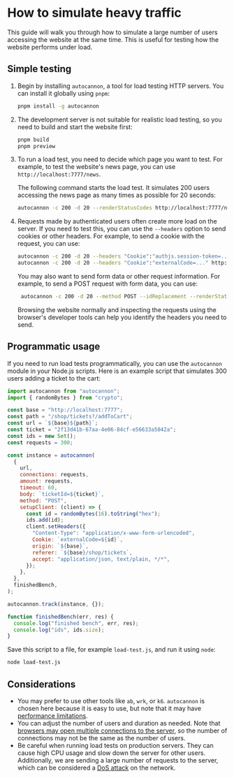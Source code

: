 # How to simulate heavy traffic

This guide will walk you through how to simulate a large number of users accessing the website at the same time. This is useful for testing how the website performs under load.

## Simple testing

1. Begin by installing `autocannon`, a tool for load testing HTTP servers. You can install it globally using `pnpm`:

   ```bash
   pnpm install -g autocannon
   ```

2. The development server is not suitable for realistic load testing, so you need to build and start the website first:

   ```bash
   pnpm build
   pnpm preview
   ```

3. To run a load test, you need to decide which page you want to test. For example, to test the website's news page, you can use `http://localhost:7777/news`.

   The following command starts the load test. It simulates 200 users accessing the news page as many times as possible for 20 seconds:

   ```bash
   autocannon -c 200 -d 20 --renderStatusCodes http://localhost:7777/news
   ```

4. Requests made by authenticated users often create more load on the server. If you need to test this, you can use the `--headers` option to send cookies or other headers. For example, to send a cookie with the request, you can use:

   ```bash
   autocannon -c 200 -d 20 --headers "Cookie":"authjs.session-token=..." http://localhost:7777/news
   autocannon -c 200 -d 20 --headers "Cookie":"externalCode=..." http://localhost:7777/news
   ```

   You may also want to send form data or other request information. For example, to send a POST request with form data, you can use:

   ```bash
    autocannon -c 200 -d 20 --method POST --idReplacement --renderStatusCodes --body "ticketId=f47cdd7b-e347-4d28-a0d1-e0babcc650f3" --headers "Cookie":"externalCode=[<id>]" --headers "Content-Type":"application/x-www-form-urlencoded" http://localhost:7777/shop/tickets?/addToCart
   ```

   Browsing the website normally and inspecting the requests using the browser's developer tools can help you identify the headers you need to send.

## Programmatic usage

If you need to run load tests programmatically, you can use the `autocannon` module in your Node.js scripts. Here is an example script that simulates 300 users adding a ticket to the cart:

```js
import autocannon from "autocannon";
import { randomBytes } from "crypto";

const base = "http://localhost:7777";
const path = "/shop/tickets?/addToCart";
const url = `${base}${path}`;
const ticket = "2f13d41b-67aa-4e06-84cf-e56633a5042a";
const ids = new Set();
const requests = 300;

const instance = autocannon(
  {
    url,
    connections: requests,
    amount: requests,
    timeout: 60,
    body: `ticketId=${ticket}`,
    method: "POST",
    setupClient: (client) => {
      const id = randomBytes(16).toString("hex");
      ids.add(id);
      client.setHeaders({
        "Content-Type": "application/x-www-form-urlencoded",
        Cookie: `externalCode=${id}`,
        origin: `${base}`,
        referer: `${base}/shop/tickets`,
        accept: "application/json, text/plain, */*",
      });
    },
  },
  finishedBench,
);

autocannon.track(instance, {});

function finishedBench(err, res) {
  console.log("finished bench", err, res);
  console.log("ids", ids.size);
}
```

Save this script to a file, for example `load-test.js`, and run it using `node`:

```bash
node load-test.js
```

## Considerations

- You may prefer to use other tools like `ab`, `wrk`, or `k6`. `autocannon` is chosen here because it is easy to use, but note that it may have [performance limitations](https://github.com/mcollina/autocannon#limitations).
- You can adjust the number of users and duration as needed. Note that [browsers may open multiple connections to the server](https://stackoverflow.com/a/985704), so the number of connections may not be the same as the number of users.
- Be careful when running load tests on production servers. They can cause high CPU usage and slow down the server for other users. Additionally, we are sending a large number of requests to the server, which can be considered a [DoS attack](https://en.wikipedia.org/wiki/Denial-of-service_attack) on the network.
